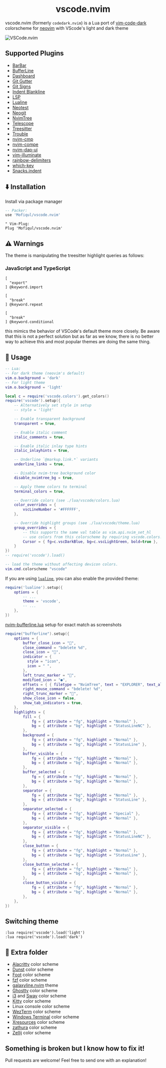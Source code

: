 <h1 align="center">vscode.nvim</h1>

vscode.nvim (formerly `codedark.nvim`) is a Lua port of [vim-code-dark](https://github.com/tomasiser/vim-code-dark) colorscheme for [neovim](https://github.com/neovim/neovim) with VScode's light and dark theme

![VSCode.nvim](./demo.png)

## Supported Plugins

- [BarBar](https://github.com/romgrk/barbar.nvim)
- [BufferLine](https://github.com/akinsho/nvim-bufferline.lua)
- [Dashboard](https://github.com/glepnir/dashboard-nvim)
- [Git Gutter](https://github.com/airblade/vim-gitgutter)
- [Git Signs](https://github.com/lewis6991/gitsigns.nvim)
- [Indent Blankline](https://github.com/lukas-reineke/indent-blankline.nvim)
- [LSP](https://github.com/neovim/nvim-lspconfig)
- [Lualine](https://github.com/hoob3rt/lualine.nvim)
- [Neotest](https://github.com/nvim-neotest/neotest)
- [Neogit](https://github.com/NeogitOrg/neogit)
- [NvimTree](https://github.com/kyazdani42/nvim-tree.lua)
- [Telescope](https://github.com/nvim-telescope/telescope.nvim)
- [Treesitter](https://github.com/nvim-treesitter/nvim-treesitter)
- [Trouble](https://github.com/folke/trouble.nvim)
- [nvim-cmp](https://github.com/hrsh7th/nvim-cmp)
- [nvim-compe](https://github.com/hrsh7th/nvim-compe)
- [nvim-dap-ui](https://github.com/rcarriga/nvim-dap-ui)
- [vim-illuminate](https://github.com/RRethy/vim-illuminate)
- [rainbow-delimiters](https://gitlab.com/HiPhish/rainbow-delimiters.nvim)
- [which-key](https://github.com/folke/which-key.nvim)
- [Snacks.indent](https://github.com/folke/snacks.nvim/blob/main/docs/indent.md)

## ⬇️ Installation

Install via package manager

```lua
-- Packer:
use 'Mofiqul/vscode.nvim'
```

```vim
" Vim-Plug:
Plug 'Mofiqul/vscode.nvim'
```

## ⚠️ Warnings

The theme is manipulating the treesitter highlight queries as follows:

### JavaScript and TypeScript

```query
[
  "export"
] @keyword.import

[
  "break"
] @keyword.repeat

[
  "break"
] @keyword.conditional
```

this mimics the behavior of VSCode's default theme more closely. Be aware that
this is not a perfect solution but as far as we know, there is no better way to
achieve this and most popular themes are doing the same thing.

## 🚀 Usage

```lua
-- Lua:
-- For dark theme (neovim's default)
vim.o.background = 'dark'
-- For light theme
vim.o.background = 'light'

local c = require('vscode.colors').get_colors()
require('vscode').setup({
    -- Alternatively set style in setup
    -- style = 'light'

    -- Enable transparent background
    transparent = true,

    -- Enable italic comment
    italic_comments = true,

    -- Enable italic inlay type hints
    italic_inlayhints = true,

    -- Underline `@markup.link.*` variants
    underline_links = true,

    -- Disable nvim-tree background color
    disable_nvimtree_bg = true,

    -- Apply theme colors to terminal
    terminal_colors = true,

    -- Override colors (see ./lua/vscode/colors.lua)
    color_overrides = {
        vscLineNumber = '#FFFFFF',
    },

    -- Override highlight groups (see ./lua/vscode/theme.lua)
    group_overrides = {
        -- this supports the same val table as vim.api.nvim_set_hl
        -- use colors from this colorscheme by requiring vscode.colors!
        Cursor = { fg=c.vscDarkBlue, bg=c.vscLightGreen, bold=true },
    }
})
-- require('vscode').load()

-- load the theme without affecting devicon colors.
vim.cmd.colorscheme "vscode"
```

If you are using [`lualine`](https://github.com/hoob3rt/lualine.nvim), you can also enable the provided theme:

```lua
require('lualine').setup({
    options = {
        -- ...
        theme = 'vscode',
        -- ...
    },
})
```

[nvim-bufferline.lua](https://github.com/akinsho/nvim-bufferline.lua) setup for exact match as screenshots

```lua
require("bufferline").setup({
    options = {
        buffer_close_icon = "",
        close_command = "bdelete %d",
        close_icon = "",
        indicator = {
          style = "icon",
          icon = " ",
        },
        left_trunc_marker = "",
        modified_icon = "●",
        offsets = { { filetype = "NvimTree", text = "EXPLORER", text_align = "center" } },
        right_mouse_command = "bdelete! %d",
        right_trunc_marker = "",
        show_close_icon = false,
        show_tab_indicators = true,
    },
    highlights = {
        fill = {
            fg = { attribute = "fg", highlight = "Normal" },
            bg = { attribute = "bg", highlight = "StatusLineNC" },
        },
        background = {
            fg = { attribute = "fg", highlight = "Normal" },
            bg = { attribute = "bg", highlight = "StatusLine" },
        },
        buffer_visible = {
            fg = { attribute = "fg", highlight = "Normal" },
            bg = { attribute = "bg", highlight = "Normal" },
        },
        buffer_selected = {
            fg = { attribute = "fg", highlight = "Normal" },
            bg = { attribute = "bg", highlight = "Normal" },
        },
        separator = {
            fg = { attribute = "bg", highlight = "Normal" },
            bg = { attribute = "bg", highlight = "StatusLine" },
        },
        separator_selected = {
            fg = { attribute = "fg", highlight = "Special" },
            bg = { attribute = "bg", highlight = "Normal" },
        },
        separator_visible = {
            fg = { attribute = "fg", highlight = "Normal" },
            bg = { attribute = "bg", highlight = "StatusLineNC" },
        },
        close_button = {
            fg = { attribute = "fg", highlight = "Normal" },
            bg = { attribute = "bg", highlight = "StatusLine" },
        },
        close_button_selected = {
            fg = { attribute = "fg", highlight = "Normal" },
            bg = { attribute = "bg", highlight = "Normal" },
        },
        close_button_visible = {
            fg = { attribute = "fg", highlight = "Normal" },
            bg = { attribute = "bg", highlight = "Normal" },
        },
    },
})
```

## Switching theme

```vim
:lua require('vscode').load('light')
:lua require('vscode').load('dark')
```

## 🍭 Extra folder

- [Alacritty](https://github.com/alacritty/alacritty) color scheme
- [Dunst](https://dunst-project.org/) color scheme
- [Foot](https://codeberg.org/dnkl/foot) color scheme
- [fzf](https://junegunn.github.io/fzf/) color scheme
- [galaxyline.nvim](https://github.com/glepnir/galaxyline.nvim) theme
- [Ghostty](https://ghostty.org/) color scheme
- [i3](https://i3wm.org/) and [Sway](https://swaywm.org/) color scheme
- [Kitty](https://sw.kovidgoyal.net/kitty/) color scheme
- Linux console color scheme
- [WezTerm](https://wezfurlong.org/wezterm/) color scheme
- [Windows Terminal](https://github.com/microsoft/terminal) color scheme
- [Xresources](https://wiki.debian.org/Xresources) color scheme
- [zathura](https://pwmt.org/projects/zathura/) color scheme
- [Zellij](https://zellij.dev/) color scheme

## Something is broken but I know how to fix it!

Pull requests are welcome! Feel free to send one with an explanation!

